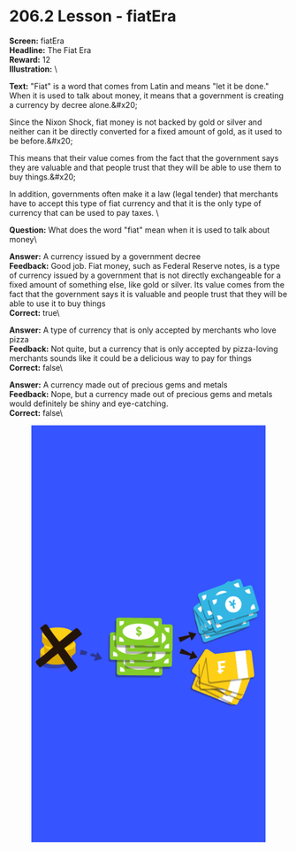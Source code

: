 # 206.2 Lesson - fiatEra

**Screen:** fiatEra\
**Headline:** The Fiat Era\
**Reward:** 12\
**Illustration:** \

**Text:** &quot;Fiat&quot; is a word that comes from Latin and means &quot;let it be done.&quot; When it is used to talk about money, it means that a government is creating a currency by decree alone.&amp;#x20;

Since the Nixon Shock, fiat money is not backed by gold or silver and neither can it be directly converted for a fixed amount of gold, as it used to be before.&amp;#x20;

This means that their value comes from the fact that the government says they are valuable and that people trust that they will be able to use them to buy things.&amp;#x20;

In addition, governments often make it a law (legal tender) that merchants have to accept this type of fiat currency and that it is the only type of currency that can be used to pay taxes.
\

**Question:** What does the word &quot;fiat&quot; mean when it is used to talk about money\

**Answer:** A currency issued by a government decree\
**Feedback:** Good job. Fiat money, such as Federal Reserve notes, is a type of currency issued by a government that is not directly exchangeable for a fixed amount of something else, like gold or silver. Its value comes from the fact that the government says it is valuable and people trust that they will be able to use it to buy things\
**Correct:** true\

**Answer:** A type of currency that is only accepted by merchants who love pizza\
**Feedback:** Not quite, but a currency that is only accepted by pizza-loving merchants sounds like it could be a delicious way to pay for things\
**Correct:** false\

**Answer:** A currency made out of precious gems and metals\
**Feedback:** Nope, but a currency made out of precious gems and metals would definitely be shiny and eye-catching.\
**Correct:** false\


<figure><img src="../.gitbook/assets/206-02.png" alt=""><figcaption></figcaption></figure>

